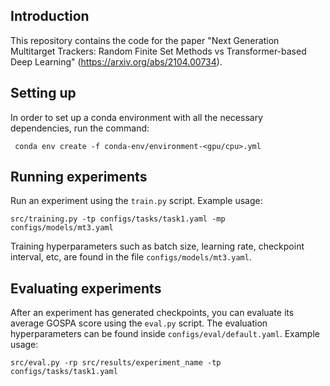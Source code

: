 ## Introduction
This repository contains the code for the paper "Next Generation Multitarget Trackers: Random Finite Set Methods vs Transformer-based Deep Learning" (https://arxiv.org/abs/2104.00734).



## Setting up
In order to set up a conda environment with all the necessary dependencies, run the command:
  ```
   conda env create -f conda-env/environment-<gpu/cpu>.yml
  ```





## Running experiments

Run an experiment using the `train.py` script. Example usage:

```
src/training.py -tp configs/tasks/task1.yaml -mp configs/models/mt3.yaml
```

Training hyperparameters such as batch size, learning rate, checkpoint interval, etc, are found in the file `configs/models/mt3.yaml`. 



## Evaluating experiments

After an experiment has generated checkpoints, you can evaluate its average GOSPA score using the `eval.py` script. The evaluation hyperparameters can be found inside `configs/eval/default.yaml`. Example usage: 

```
src/eval.py -rp src/results/experiment_name -tp configs/tasks/task1.yaml
```

